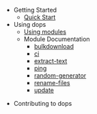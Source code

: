 - Getting Started
  - [Quick Start](quick_start.md)
- Using dops
  - [Using modules](using_modules.md)
  - Module Documentation
    <!-- <<<CI-MODULES-START>> -->
    - [bulkdownload](modules/bulkdownload.md)
    - [ci](modules/ci.md)
    - [extract-text](modules/extract-text.md)
    - [ping](modules/ping.md)
    - [random-generator](modules/random-generator.md)
    - [rename-files](modules/rename-files.md)
    - [update](modules/update.md)
<!-- <<<CI-MODULES-END>> -->
- Contributing to dops